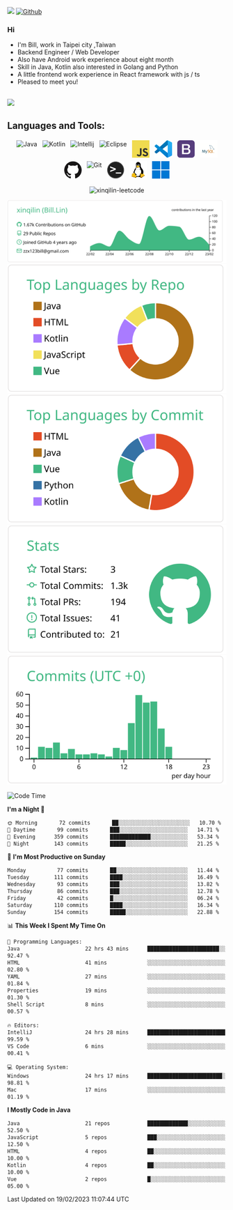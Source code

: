  
![](https://visitor-badge.laobi.icu/badge?page_id=xinqilin.xinqilin)
[![Github](https://img.shields.io/github/followers/xinqilin?label=Follow&style=social)](https://github.com/xinqilin)

### Hi 

- I'm Bill, work in Taipei city ,Taiwan
- Backend Engineer / Web Developer
- Also have Android work experience about eight month
- Skill in Java, Kotlin also interested in Golang and Python
- A little frontend work experience in React framework with js / ts
- Pleased to meet you!


<br />
<img src="https://github-profile-trophy.vercel.app/?username=xinqilin&column=7&margin-w=15" />

## Languages and Tools:
<p align="center">
<img src="https://raw.githubusercontent.com/jmnote/z-icons/master/svg/java.svg" alt="Java" height="40" style="vertical-align:top; margin:4px">
<img src="https://img.icons8.com/color/48/000000/kotlin.png"/  alt="Kotlin" height="40" style="vertical-align:top; margin:4px">
<img src="https://img.icons8.com/color/48/000000/intellij-idea.png" alt="Intellij" height="40" style="vertical-align:top; margin:4px"/>
<img src="https://img.icons8.com/ios-filled/50/000000/java-eclipse.png" alt="Eclipse" height="40" style="vertical-align:top; margin:4px"/>

<img src="https://raw.githubusercontent.com/github/explore/80688e429a7d4ef2fca1e82350fe8e3517d3494d/topics/javascript/javascript.png" alt="Javascript" height="40" style="vertical-align:top; margin:4px">
<img src="https://raw.githubusercontent.com/github/explore/80688e429a7d4ef2fca1e82350fe8e3517d3494d/topics/visual-studio-code/visual-studio-code.png" alt="VS Code" height="40" style="vertical-align:top; margin:4px">
<img src="https://raw.githubusercontent.com/github/explore/80688e429a7d4ef2fca1e82350fe8e3517d3494d/topics/bootstrap/bootstrap.png" alt="Bootstrap" height="40" style="vertical-align:top; margin:4px">
<img src="https://raw.githubusercontent.com/github/explore/80688e429a7d4ef2fca1e82350fe8e3517d3494d/topics/mysql/mysql.png" alt="MySQL" height="40" style="vertical-align:top; margin:4px">
<img src="https://raw.githubusercontent.com/github/explore/78df643247d429f6cc873026c0622819ad797942/topics/github/github.png" alt="Github" height="40" style="vertical-align:top; margin:4px">

<img src="https://raw.githubusercontent.com/jmnote/z-icons/master/svg/git.svg" alt="Git" height="40" style="vertical-align:top; margin:4px">
<img src="https://raw.githubusercontent.com/github/explore/80688e429a7d4ef2fca1e82350fe8e3517d3494d/topics/terminal/terminal.png" alt="Terminal" height="40" style="vertical-align:top; margin:4px">
<img src="https://raw.githubusercontent.com/github/explore/80688e429a7d4ef2fca1e82350fe8e3517d3494d/topics/linux/linux.png" alt="Linux" height="40" style="vertical-align:top; margin:4px" alt="Windows" height="40" style="vertical-align:top; margin:4px">
<img src="https://raw.githubusercontent.com/github/explore/80688e429a7d4ef2fca1e82350fe8e3517d3494d/topics/windows/windows.png" alt="Windows" height="40" style="vertical-align:top; margin:4px">

</p>

<p align="center"><img  src="https://leetcode.card.workers.dev/?username=xinqilin&theme=auto" alt="xinqilin-leetcode" /></p>

<!-- <div width="100%">   
 <a href="https://readme-stats-cfgj2cxdy.vercel.app/api?username=xinqilin&count_private=true&show_icons=true&theme=algolia">
   <img  align="left" src="https://github-readme-stats.vercel.app/api?username=xinqilin&show_icons=true&theme=algolia&card_width=4" width="400"/>
 </a>
 <a href="https://readme-stats-cfgj2cxdy.vercel.app/api/top-langs/?username=xinqilin&hide=php,html,css&theme=algolia">
  <img  align="right" src="https://github-readme-stats.vercel.app/api/top-langs/?username=xinqilin&hide=html,css&theme=algolia&langs_count=10&layout=compact" />
 </a>
</div> -->

<div align="center">

[![](https://raw.githubusercontent.com/xinqilin/xinqilin/master/profile-summary-card-output/vue/0-profile-details.svg)](https://github.com/vn7n24fzkq/github-profile-summary-cards)
[![](https://raw.githubusercontent.com/xinqilin/xinqilin/master/profile-summary-card-output/vue/1-repos-per-language.svg)](https://github.com/vn7n24fzkq/github-profile-summary-cards) [![](https://raw.githubusercontent.com/xinqilin/xinqilin/master/profile-summary-card-output/vue/2-most-commit-language.svg)](https://github.com/vn7n24fzkq/github-profile-summary-cards)
[![](https://raw.githubusercontent.com/xinqilin/xinqilin/master/profile-summary-card-output/vue/3-stats.svg)](https://github.com/vn7n24fzkq/github-profile-summary-cards) [![](https://raw.githubusercontent.com/xinqilin/xinqilin/master/profile-summary-card-output/vue/4-productive-time.svg)](https://github.com/vn7n24fzkq/github-profile-summary-cards)

</div>
 
<!--START_SECTION:waka-->
![Code Time](http://img.shields.io/badge/Code%20Time-1%2C180%20hrs%2034%20mins-blue)

**I'm a Night 🦉** 

```text
🌞 Morning       72 commits       ██░░░░░░░░░░░░░░░░░░░░░░░   10.70 % 
🌆 Daytime       99 commits       ███░░░░░░░░░░░░░░░░░░░░░░   14.71 % 
🌃 Evening      359 commits       █████████████░░░░░░░░░░░░   53.34 % 
🌙 Night        143 commits       █████░░░░░░░░░░░░░░░░░░░░   21.25 % 

```
📅 **I'm Most Productive on Sunday** 

```text
Monday          77 commits       ██░░░░░░░░░░░░░░░░░░░░░░░   11.44 % 
Tuesday        111 commits       ████░░░░░░░░░░░░░░░░░░░░░   16.49 % 
Wednesday       93 commits       ███░░░░░░░░░░░░░░░░░░░░░░   13.82 % 
Thursday        86 commits       ███░░░░░░░░░░░░░░░░░░░░░░   12.78 % 
Friday          42 commits       █░░░░░░░░░░░░░░░░░░░░░░░░   06.24 % 
Saturday       110 commits       ████░░░░░░░░░░░░░░░░░░░░░   16.34 % 
Sunday         154 commits       █████░░░░░░░░░░░░░░░░░░░░   22.88 % 

```


📊 **This Week I Spent My Time On** 

```text
💬 Programming Languages: 
Java                     22 hrs 43 mins      ███████████████████████░░   92.47 % 
HTML                     41 mins             ░░░░░░░░░░░░░░░░░░░░░░░░░   02.80 % 
YAML                     27 mins             ░░░░░░░░░░░░░░░░░░░░░░░░░   01.84 % 
Properties               19 mins             ░░░░░░░░░░░░░░░░░░░░░░░░░   01.30 % 
Shell Script             8 mins              ░░░░░░░░░░░░░░░░░░░░░░░░░   00.57 % 

🔥 Editors: 
IntelliJ                 24 hrs 28 mins      █████████████████████████   99.59 % 
VS Code                  6 mins              ░░░░░░░░░░░░░░░░░░░░░░░░░   00.41 % 

💻 Operating System: 
Windows                  24 hrs 17 mins      ████████████████████████░   98.81 % 
Mac                      17 mins             ░░░░░░░░░░░░░░░░░░░░░░░░░   01.19 % 

```

**I Mostly Code in Java** 

```text
Java                     21 repos            █████████████░░░░░░░░░░░░   52.50 % 
JavaScript               5 repos             ███░░░░░░░░░░░░░░░░░░░░░░   12.50 % 
HTML                     4 repos             ██░░░░░░░░░░░░░░░░░░░░░░░   10.00 % 
Kotlin                   4 repos             ██░░░░░░░░░░░░░░░░░░░░░░░   10.00 % 
Vue                      2 repos             █░░░░░░░░░░░░░░░░░░░░░░░░   05.00 % 

```



 Last Updated on 19/02/2023 11:07:44 UTC
<!--END_SECTION:waka-->
 
 
<!-- <img src="https://wakatime.com/share/@abb22933-8532-4f24-8a13-e9e97bfee0f0/e937d23b-e152-4ff2-8509-e5b981912493.svg"  alt="Coding Chart" style="border-radius: 10px;border: solid 10px;" /> -->


